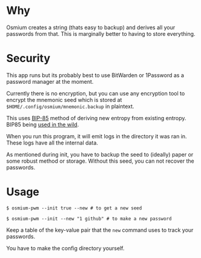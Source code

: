 # Why

Osmium creates a string (thats easy to backup) and derives all your passwords from that. This is marginally better to having to store everything.

# Security

This app runs but its probably best to use BitWarden or 1Password as a password manager at the moment.

Currently there is no encryption, but you can use any encryption tool to encrypt the mnemonic seed which is stored at `$HOME/.config/osmium/mnemonic.backup` in plaintext.

This uses [BIP-85](https://github.com/bitcoin/bips/blob/master/bip-0085.mediawiki) method of deriving new entropy from existing entropy. BIP85 being [used in the wild](https://coldcard.com/docs/bip85).

When you run this program, it will emit logs in the directory it was ran in. These logs have all the internal data.

As mentioned during init, you have to backup the seed to (ideally) paper or some robust method or storage. Without this seed, you can not recover the passwords.

# Usage 

`$ osmium-pwm --init true --new # to get a new seed`

`$ osmium-pwm --init --new "1 github" # to make a new password`

Keep a table of the key-value pair that the `new` command uses to track your passwords.

You have to make the config directory yourself.
